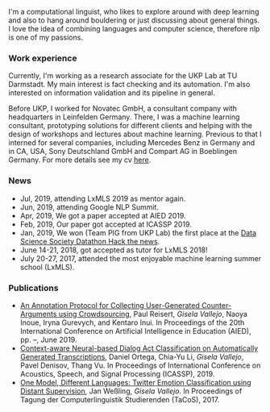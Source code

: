 I'm a computational linguist, who likes to explore around with deep learning and also to hang around bouldering or just discussing about general things. I love the idea of combining languages and computer science, therefore nlp is one of my passions.

### Work experience
Currently, I'm working as a research associate for the UKP Lab at TU Darmstadt. My main interest is fact checking and its automation. I'm also interested on information validation and its pipeline in general.

Before UKP, I worked for Novatec GmbH, a consultant company with headquarters in Leinfelden Germany. There, I was a machine learning consultant, prototyping solutions for different clients and helping with the design of workshops and lectures about machine learning. Previous to that I interned for several companies, including Mercedes Benz in Germany and in CA, USA, Sony Deutschland GmbH and Compart AG in Boeblingen Germany. For more details see my cv <a href="https://github.com/gisvl/gisvl.github.io/blob/master/cv_042019.pdf">here</a>.

### News
<ul>
  <li>Jul, 2019, attending LxMLS 2019 as mentor again.</li>
  <li>Jun, 2019, attending Google NLP Summit.</li>
  <li>Apr, 2019, We got a paper accepted at AIED 2019.</li>
 	<li>Feb, 2019, Our paper got accepted at ICASSP 2019.</li>
 	<li>Jan, 2019, We won (Team PIG from UKP Lab) the first place at the <a href="https://www.datasciencesociety.net/datathon-hacknews-solution-pig-propaganda-identification-group/">Data Science Society Datathon Hack the news</a>.</li>
 	<li>June 14-21, 2018, got accepted as tutor for LxMLS 2018!</li>
 	<li>July 20-27, 2017, attended the most enjoyable machine learning summer school (LxMLS).</li>
</ul>

### Publications
<ul>
  <li><a href="https://link.springer.com/content/pdf/10.1007%2F978-3-030-23207-8.pdf">An Annotation Protocol for Collecting User-Generated Counter-Arguments using Crowdsourcing</a>, Paul Reisert, <i>Gisela Vallejo</i>, Naoya Inoue, Iryna Gurevych, and Kentaro Inui. In Proceedings of the 20th International Conference on Artificial Intelligence in Education (AIED), pp. –, June 2019.</li>
 	<li><a href="https://arxiv.org/pdf/1902.11060.pdf">Context-aware Neural-based Dialog Act Classification on Automatically Generated Transcriptions</a>, Daniel Ortega, Chia-Yu Li, <i>Gisela Vallejo</i>, Pavel Denisov, Thang Vu. In Proceedings of International Conference on Acoustics, Speech, and Signal Processing (ICASSP), 2019.</li>
 	<li><a href="https://bitbucket.org/IMS_CREW/multilingual-emotion-classification-with-a-multi-class/src/master/EmotionClassification.pdf">One Model, Different Languages: Twitter Emotion Classification using Distant Supervision</a>, Jan Weßling, <i>Gisela Vallejo</i>. In Proceedings of Tagung der Computerlinguistik Studierenden (TaCoS), 2017.</li>
</ul>
